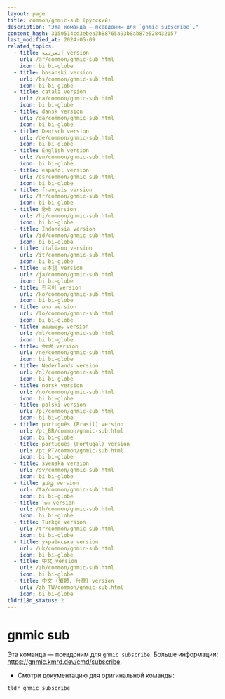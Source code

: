 ```yaml
---
layout: page
title: common/gnmic-sub (русский)
description: "Эта команда — псевдоним для `gnmic subscribe`."
content_hash: 3150514cd3ebea3b88765a93b8ab87e528432157
last_modified_at: 2024-05-09
related_topics:
  - title: العربية version
    url: /ar/common/gnmic-sub.html
    icon: bi bi-globe
  - title: bosanski version
    url: /bs/common/gnmic-sub.html
    icon: bi bi-globe
  - title: català version
    url: /ca/common/gnmic-sub.html
    icon: bi bi-globe
  - title: dansk version
    url: /da/common/gnmic-sub.html
    icon: bi bi-globe
  - title: Deutsch version
    url: /de/common/gnmic-sub.html
    icon: bi bi-globe
  - title: English version
    url: /en/common/gnmic-sub.html
    icon: bi bi-globe
  - title: español version
    url: /es/common/gnmic-sub.html
    icon: bi bi-globe
  - title: français version
    url: /fr/common/gnmic-sub.html
    icon: bi bi-globe
  - title: हिन्दी version
    url: /hi/common/gnmic-sub.html
    icon: bi bi-globe
  - title: Indonesia version
    url: /id/common/gnmic-sub.html
    icon: bi bi-globe
  - title: italiano version
    url: /it/common/gnmic-sub.html
    icon: bi bi-globe
  - title: 日本語 version
    url: /ja/common/gnmic-sub.html
    icon: bi bi-globe
  - title: 한국어 version
    url: /ko/common/gnmic-sub.html
    icon: bi bi-globe
  - title: ລາວ version
    url: /lo/common/gnmic-sub.html
    icon: bi bi-globe
  - title: മലയാളം version
    url: /ml/common/gnmic-sub.html
    icon: bi bi-globe
  - title: नेपाली version
    url: /ne/common/gnmic-sub.html
    icon: bi bi-globe
  - title: Nederlands version
    url: /nl/common/gnmic-sub.html
    icon: bi bi-globe
  - title: norsk version
    url: /no/common/gnmic-sub.html
    icon: bi bi-globe
  - title: polski version
    url: /pl/common/gnmic-sub.html
    icon: bi bi-globe
  - title: português (Brasil) version
    url: /pt_BR/common/gnmic-sub.html
    icon: bi bi-globe
  - title: português (Portugal) version
    url: /pt_PT/common/gnmic-sub.html
    icon: bi bi-globe
  - title: svenska version
    url: /sv/common/gnmic-sub.html
    icon: bi bi-globe
  - title: தமிழ் version
    url: /ta/common/gnmic-sub.html
    icon: bi bi-globe
  - title: ไทย version
    url: /th/common/gnmic-sub.html
    icon: bi bi-globe
  - title: Türkçe version
    url: /tr/common/gnmic-sub.html
    icon: bi bi-globe
  - title: українська version
    url: /uk/common/gnmic-sub.html
    icon: bi bi-globe
  - title: 中文 version
    url: /zh/common/gnmic-sub.html
    icon: bi bi-globe
  - title: 中文 (繁體, 台灣) version
    url: /zh_TW/common/gnmic-sub.html
    icon: bi bi-globe
tldri18n_status: 2
---
```

# gnmic sub

Эта команда — псевдоним для `gnmic subscribe`.
Больше информации: <https://gnmic.kmrd.dev/cmd/subscribe>.

- Смотри документацию для оригинальной команды:

`tldr gnmic subscribe`
